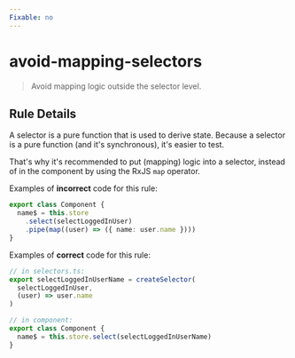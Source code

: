 ```yaml
---
Fixable: no
---
```


# avoid-mapping-selectors

> Avoid mapping logic outside the selector level.

<!-- Everything above this generated, do not edit -->
<!-- MANUAL-DOC:START -->

## Rule Details

A selector is a pure function that is used to derive state.
Because a selector is a pure function (and it's synchronous), it's easier to test.

That's why it's recommended to put (mapping) logic into a selector, instead of in the component by using the RxJS `map` operator.

Examples of **incorrect** code for this rule:

```ts
export class Component {
  name$ = this.store
    .select(selectLoggedInUser)
    .pipe(map((user) => ({ name: user.name })))
}
```

Examples of **correct** code for this rule:

```ts
// in selectors.ts:
export selectLoggedInUserName = createSelector(
  selectLoggedInUser,
  (user) => user.name
)

// in component:
export class Component {
  name$ = this.store.select(selectLoggedInUserName)
}
```
